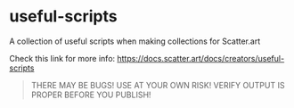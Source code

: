 # useful-scripts
A collection of useful scripts when making collections for Scatter.art

Check this link for more info: https://docs.scatter.art/docs/creators/useful-scripts

> THERE MAY BE BUGS! USE AT YOUR OWN RISK! VERIFY OUTPUT IS PROPER BEFORE YOU PUBLISH!